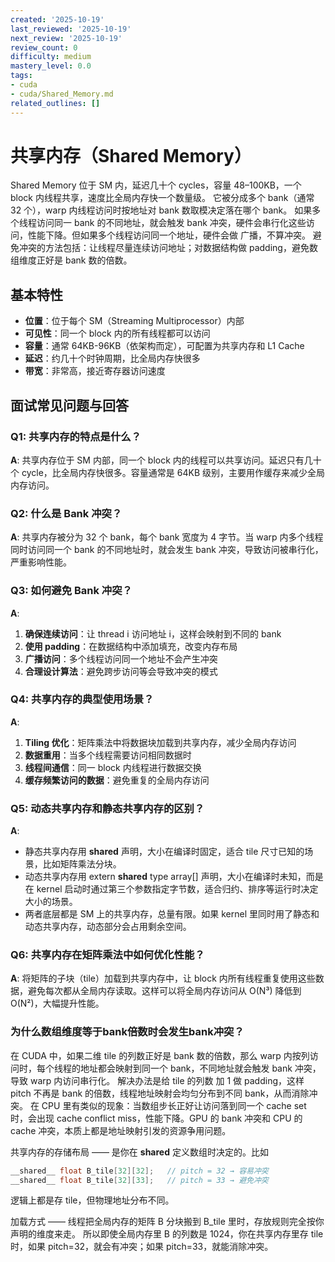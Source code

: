 ```yaml
---
created: '2025-10-19'
last_reviewed: '2025-10-19'
next_review: '2025-10-19'
review_count: 0
difficulty: medium
mastery_level: 0.0
tags:
- cuda
- cuda/Shared_Memory.md
related_outlines: []
---
```


# 共享内存（Shared Memory）

Shared Memory 位于 SM 内，延迟几十个 cycles，容量 48–100KB，一个 block 内线程共享，速度比全局内存快一个数量级。
它被分成多个 bank（通常 32 个），warp 内线程访问时按地址对 bank 数取模决定落在哪个 bank。
如果多个线程访问同一 bank 的不同地址，就会触发 bank 冲突，硬件会串行化这些访问，性能下降。但如果多个线程访问同一个地址，硬件会做 广播，不算冲突。
避免冲突的方法包括：让线程尽量连续访问地址；对数据结构做 padding，避免数组维度正好是 bank 数的倍数。

## 基本特性

* **位置**：位于每个 SM（Streaming Multiprocessor）内部
* **可见性**：同一个 block 内的所有线程都可以访问
* **容量**：通常 64KB-96KB（依架构而定），可配置为共享内存和 L1 Cache
* **延迟**：约几十个时钟周期，比全局内存快很多
* **带宽**：非常高，接近寄存器访问速度

## 面试常见问题与回答

### Q1: 共享内存的特点是什么？
**A**: 共享内存位于 SM 内部，同一个 block 内的线程可以共享访问。延迟只有几十个 cycle，比全局内存快很多。容量通常是 64KB 级别，主要用作缓存来减少全局内存访问。

### Q2: 什么是 Bank 冲突？
**A**: 共享内存被分为 32 个 bank，每个 bank 宽度为 4 字节。当 warp 内多个线程同时访问同一个 bank 的不同地址时，就会发生 bank 冲突，导致访问被串行化，严重影响性能。

### Q3: 如何避免 Bank 冲突？  
**A**: 
1. **确保连续访问**：让 thread i 访问地址 i，这样会映射到不同的 bank
2. **使用 padding**：在数据结构中添加填充，改变内存布局
3. **广播访问**：多个线程访问同一个地址不会产生冲突
4. **合理设计算法**：避免跨步访问等会导致冲突的模式

### Q4: 共享内存的典型使用场景？
**A**: 
1. **Tiling 优化**：矩阵乘法中将数据块加载到共享内存，减少全局内存访问
2. **数据重用**：当多个线程需要访问相同数据时
3. **线程间通信**：同一 block 内线程进行数据交换
4. **缓存频繁访问的数据**：避免重复的全局内存访问

### Q5: 动态共享内存和静态共享内存的区别？
**A**: 
- 静态共享内存用 __shared__ 声明，大小在编译时固定，适合 tile 尺寸已知的场景，比如矩阵乘法分块。
- 动态共享内存用 extern __shared__ type array[] 声明，大小在编译时未知，而是在 kernel 启动时通过第三个参数指定字节数，适合归约、排序等运行时决定大小的场景。
- 两者底层都是 SM 上的共享内存，总量有限。如果 kernel 里同时用了静态和动态共享内存，动态部分会占用剩余空间。


### Q6: 共享内存在矩阵乘法中如何优化性能？
**A**: 将矩阵的子块（tile）加载到共享内存中，让 block 内所有线程重复使用这些数据，避免每次都从全局内存读取。这样可以将全局内存访问从 O(N³) 降低到 O(N²)，大幅提升性能。

### 为什么数组维度等于bank倍数时会发生bank冲突？

在 CUDA 中，如果二维 tile 的列数正好是 bank 数的倍数，那么 warp 内按列访问时，每个线程的地址都会映射到同一个 bank，不同地址就会触发 bank 冲突，导致 warp 内访问串行化。
解决办法是给 tile 的列数 加 1 做 padding，这样 pitch 不再是 bank 的倍数，线程地址映射会均匀分布到不同 bank，从而消除冲突。
在 CPU 里有类似的现象：当数组步长正好让访问落到同一个 cache set 时，会出现 cache conflict miss，性能下降。GPU 的 bank 冲突和 CPU 的 cache 冲突，本质上都是地址映射引发的资源争用问题。

共享内存的存储布局 —— 是你在 __shared__ 定义数组时决定的。比如

```cpp
__shared__ float B_tile[32][32];   // pitch = 32 → 容易冲突  
__shared__ float B_tile[32][33];   // pitch = 33 → 避免冲突  
```
逻辑上都是存 tile，但物理地址分布不同。

加载方式 —— 线程把全局内存的矩阵 B 分块搬到 B_tile 里时，存放规则完全按你声明的维度来走。
所以即使全局内存里 B 的列数是 1024，你在共享内存里存 tile 时，如果 pitch=32，就会有冲突；如果 pitch=33，就能消除冲突。
